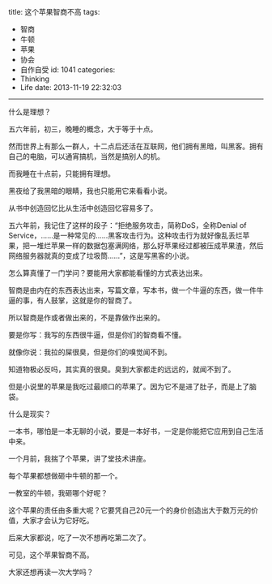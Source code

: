 title: 这个苹果智商不高
tags:
  - 智商
  - 牛顿
  - 苹果
  - 协会
  - 自作自受
id: 1041
categories:
  - Thinking
  - Life
date: 2013-11-19 22:32:03
---

什么是理想？

五六年前，初三，晚睡的概念，大于等于十点。

然而世界上有那么一群人，十二点后还活在互联网，他们拥有黑暗，叫黑客。拥有自己的电脑，可以通宵搞机，当然是搞别人的机。

而我睡在十点前，只能拥有理想。

黑夜给了我黑暗的眼睛，我也只能用它来看看小说。

从书中创造回忆比从生活中创造回忆容易多了。

五六年前，我记住了这样的段子：“拒绝服务攻击，简称DoS，全称Denial of Service，……是一种常见的……黑客攻击行为。这种攻击行为就好像乱丢烂苹果，把一堆烂苹果一样的数据包塞满网络，那么好苹果经过都被压成苹果渣，然后网络服务器就真的变成了垃圾筒……”，这是写黑客的小说。

怎么算真懂了一门学问？要能用大家都能看懂的方式表达出来。

智商是由内在的东西表达出来，写篇文章，写本书，做一个牛逼的东西，做一件牛逼的事，有人鼓掌，这就是你的智商了。

所以智商是作或者做出来的，不是靠做作出来的。

要是你写：我写的东西很牛逼，但是你们的智商看不懂。

就像你说：我拉的屎很臭，但是你们的嗅觉闻不到。

知道物极必反吗，其实真的很臭。臭到大家都走的远远的，就闻不到了。

但是小说里的苹果是我吃过最顺口的苹果了。因为它不是进了肚子，而是上了脑袋。

什么是现实？

一本书，哪怕是一本无聊的小说，要是一本好书，一定是你能把它应用到自己生活中来。

一个月前，我揣了个苹果，讲了堂技术讲座。

每个苹果都想做砸中牛顿的那一个。

一教室的牛顿，我砸哪个好呢？

这个苹果的责任由多重大呢？它要凭自己20元一个的身价创造出大于数万元的价值，大家才会认为它好吃。

后来大家都说，吃了一次不想再吃第二次了。

可见，这个苹果智商不高。

大家还想再读一次大学吗？
